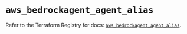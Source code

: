 # `aws_bedrockagent_agent_alias`

Refer to the Terraform Registry for docs: [`aws_bedrockagent_agent_alias`](https://registry.terraform.io/providers/hashicorp/aws/5.89.0/docs/resources/bedrockagent_agent_alias).
